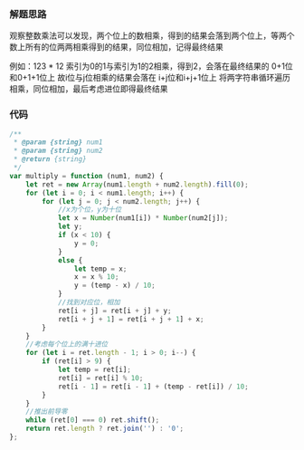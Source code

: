 ### 解题思路

观察整数乘法可以发现，两个位上的数相乘，得到的结果会落到两个位上，等两个数上所有的位两两相乘得到的结果，同位相加，记得最终结果

例如：123 * 12
索引为0的1与索引为1的2相乘，得到2，会落在最终结果的 0+1位和0+1+1位上
故i位与j位相乘的结果会落在 i+j位和i+j+1位上
将两字符串循环遍历相乘，同位相加，最后考虑进位即得最终结果

### 代码

```javascript
/**
 * @param {string} num1
 * @param {string} num2
 * @return {string}
 */
var multiply = function (num1, num2) {
    let ret = new Array(num1.length + num2.length).fill(0);
    for (let i = 0; i < num1.length; i++) {
        for (let j = 0; j < num2.length; j++) {
            //x为个位，y为十位
            let x = Number(num1[i]) * Number(num2[j]);
            let y;
            if (x < 10) {
                y = 0;
            }
            else {
                let temp = x;
                x = x % 10;
                y = (temp - x) / 10;
            }
            //找到对应位，相加
            ret[i + j] = ret[i + j] + y;
            ret[i + j + 1] = ret[i + j + 1] + x;
        }
    }
    //考虑每个位上的满十进位
    for (let i = ret.length - 1; i > 0; i--) {
        if (ret[i] > 9) {
            let temp = ret[i];
            ret[i] = ret[i] % 10;
            ret[i - 1] = ret[i - 1] + (temp - ret[i]) / 10;
        }
    }
    //推出前导零
    while (ret[0] === 0) ret.shift();
    return ret.length ? ret.join('') : '0';
};
```